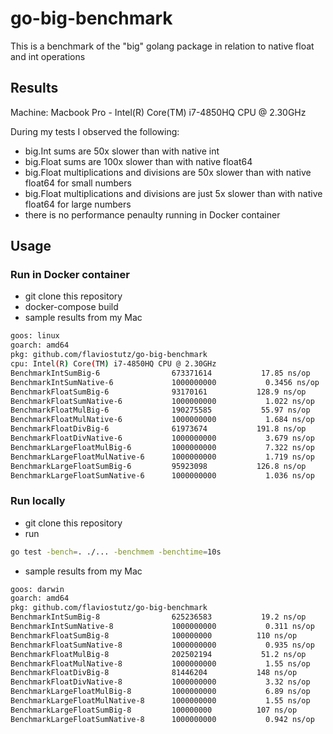 # go-big-benchmark

This is a benchmark of the "big" golang package in relation to native float and int operations

## Results

Machine: Macbook Pro - Intel(R) Core(TM) i7-4850HQ CPU @ 2.30GHz

During my tests I observed the following:

* big.Int sums are 50x slower than with native int
* big.Float sums are 100x slower than with native float64
* big.Float multiplications and divisions are 50x slower than with native float64 for small numbers
* big.Float multiplications and divisions are just 5x slower than with native float64 for large numbers
* there is no performance penaulty running in Docker container

## Usage

### Run in Docker container

* git clone this repository
* docker-compose build
* sample results from my Mac

```sh
goos: linux
goarch: amd64
pkg: github.com/flaviostutz/go-big-benchmark
cpu: Intel(R) Core(TM) i7-4850HQ CPU @ 2.30GHz
BenchmarkIntSumBig-6             	673371614	        17.85 ns/op	       0 B/op	       0 allocs/op
BenchmarkIntSumNative-6          	1000000000	         0.3456 ns/op	       0 B/op	       0 allocs/op
BenchmarkFloatSumBig-6           	93170161	       128.9 ns/op	      48 B/op	       1 allocs/op
BenchmarkFloatSumNative-6        	1000000000	         1.022 ns/op	       0 B/op	       0 allocs/op
BenchmarkFloatMulBig-6           	190275585	        55.97 ns/op	       0 B/op	       0 allocs/op
BenchmarkFloatMulNative-6        	1000000000	         1.684 ns/op	       0 B/op	       0 allocs/op
BenchmarkFloatDivBig-6           	61973674	       191.8 ns/op	      24 B/op	       2 allocs/op
BenchmarkFloatDivNative-6        	1000000000	         3.679 ns/op	       0 B/op	       0 allocs/op
BenchmarkLargeFloatMulBig-6      	1000000000	         7.322 ns/op	       0 B/op	       0 allocs/op
BenchmarkLargeFloatMulNative-6   	1000000000	         1.719 ns/op	       0 B/op	       0 allocs/op
BenchmarkLargeFloatSumBig-6      	95923098	       126.8 ns/op	      48 B/op	       1 allocs/op
BenchmarkLargeFloatSumNative-6   	1000000000	         1.036 ns/op	       0 B/op	       0 allocs/op
```

### Run locally

* git clone this repository
* run

```sh
go test -bench=. ./... -benchmem -benchtime=10s
```

* sample results from my Mac

```sh
goos: darwin
goarch: amd64
pkg: github.com/flaviostutz/go-big-benchmark
BenchmarkIntSumBig-8             	625236583	        19.2 ns/op	       0 B/op	       0 allocs/op
BenchmarkIntSumNative-8          	1000000000	         0.311 ns/op	       0 B/op	       0 allocs/op
BenchmarkFloatSumBig-8           	100000000	       110 ns/op	      48 B/op	       1 allocs/op
BenchmarkFloatSumNative-8        	1000000000	         0.935 ns/op	       0 B/op	       0 allocs/op
BenchmarkFloatMulBig-8           	202502194	        51.2 ns/op	       0 B/op	       0 allocs/op
BenchmarkFloatMulNative-8        	1000000000	         1.55 ns/op	       0 B/op	       0 allocs/op
BenchmarkFloatDivBig-8           	81446204	       148 ns/op	      24 B/op	       2 allocs/op
BenchmarkFloatDivNative-8        	1000000000	         3.32 ns/op	       0 B/op	       0 allocs/op
BenchmarkLargeFloatMulBig-8      	1000000000	         6.89 ns/op	       0 B/op	       0 allocs/op
BenchmarkLargeFloatMulNative-8   	1000000000	         1.55 ns/op	       0 B/op	       0 allocs/op
BenchmarkLargeFloatSumBig-8      	100000000	       107 ns/op	      48 B/op	       1 allocs/op
BenchmarkLargeFloatSumNative-8   	1000000000	         0.942 ns/op	       0 B/op	       0 allocs/op
```

